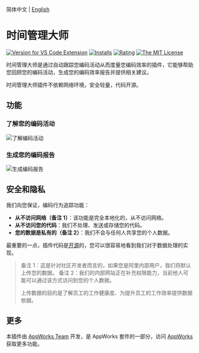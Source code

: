简体中文 | [English](https://github.com/appworks-lab/pack/blob/master/extensions/time-master/README.md)

# 时间管理大师

[![Version for VS Code Extension](https://vsmarketplacebadge.apphb.com/version-short/iceworks-team.iceworks-time-master.svg?logo=visual-studio-code)](https://marketplace.visualstudio.com/items?itemName=iceworks-team.iceworks-time-master)
[![Installs](https://vsmarketplacebadge.apphb.com/installs-short/iceworks-team.iceworks-time-master.svg)](https://marketplace.visualstudio.com/items?itemName=iceworks-team.iceworks-time-master)
[![Rating](https://vsmarketplacebadge.apphb.com/rating-short/iceworks-team.iceworks-time-master.svg)](https://marketplace.visualstudio.com/items?itemName=iceworks-team.iceworks-time-master)
[![The MIT License](https://img.shields.io/badge/license-MIT-blue.svg)](http://opensource.org/licenses/MIT)

时间管理大师是通过自动跟踪您编码活动从而度量您编码效率的插件，它能够帮助您回顾您的编码活动，生成您的编码效率报告并提供相关建议。

时间管理大师插件不依赖网络环境，安全轻量，代码开源。

## 功能

### 了解您的编码活动

![了解编码活动](https://img.alicdn.com/imgextra/i1/O1CN01abIlJ91ec7lgf4uHp_!!6000000003891-2-tps-2880-1754.png)

### 生成您的编码报告

![生成编码报告](https://img.alicdn.com/imgextra/i2/O1CN01kswdUu20kINbuflaj_!!6000000006887-2-tps-2880-1754.png)

## 安全和隐私

我们向您保证，编码行为追踪功能：

- **从不访问网络（备注 1）**：该功能是完全本地化的，从不访问网络。
- **从不访问您的代码**：我们不处理、发送或存储您的代码。
- **您的数据是私有的（备注 2）**：我们不会与任何人共享您的个人数据。

最重要的一点，插件代码是[开源](https://github.com/appworks-lab/pack/tree/master/extensions/iceworks-time-master)的，您可以很容易地看到我们对于数据处理的实现。

> 备注 1：这是针对社区开发者而言的，如果您是阿里内部用户，我们将默认上传您的数据。
> 备注 2：我们的内部网站正在补充权限能力，当前他人可能可以通过该方式访问到您的个人数据。
> 
> 上传数据的目的是了解员工的工作健康度、为提升员工的工作效率提供数据依据。

## 更多

本插件由 [AppWorks Team](https://marketplace.visualstudio.com/publishers/iceworks-team) 开发，是 AppWorks 套件的一部分，访问 [AppWorks](https://marketplace.visualstudio.com/items?itemName=iceworks-team.iceworks) 获取更多功能。
